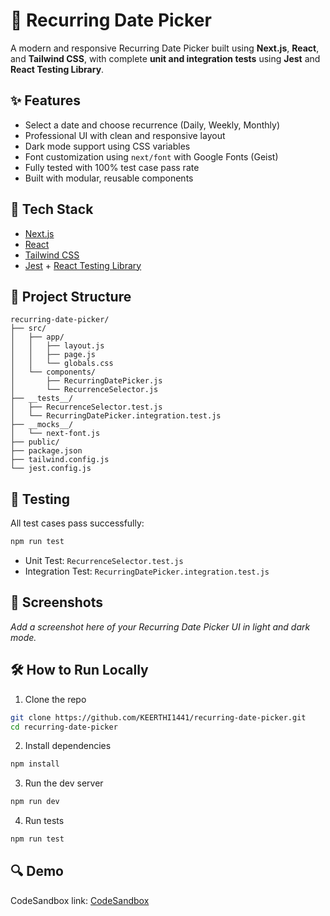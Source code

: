 # 📅 Recurring Date Picker

A modern and responsive Recurring Date Picker built using **Next.js**, **React**, and **Tailwind CSS**, with complete **unit and integration tests** using **Jest** and **React Testing Library**.

## ✨ Features

- Select a date and choose recurrence (Daily, Weekly, Monthly)
- Professional UI with clean and responsive layout
- Dark mode support using CSS variables
- Font customization using `next/font` with Google Fonts (Geist)
- Fully tested with 100% test case pass rate
- Built with modular, reusable components

## 🚀 Tech Stack

- [Next.js](https://nextjs.org/)
- [React](https://react.dev/)
- [Tailwind CSS](https://tailwindcss.com/)
- [Jest](https://jestjs.io/) + [React Testing Library](https://testing-library.com/)

## 🧱 Project Structure

```
recurring-date-picker/
├── src/
│   ├── app/
│   │   ├── layout.js
│   │   ├── page.js
│   │   └── globals.css
│   └── components/
│       ├── RecurringDatePicker.js
│       └── RecurrenceSelector.js
├── __tests__/
│   ├── RecurrenceSelector.test.js
│   └── RecurringDatePicker.integration.test.js
├── __mocks__/
│   └── next-font.js
├── public/
├── package.json
├── tailwind.config.js
└── jest.config.js
```

## 🧪 Testing

All test cases pass successfully:

```bash
npm run test
```

- Unit Test: `RecurrenceSelector.test.js`
- Integration Test: `RecurringDatePicker.integration.test.js`

## 📸 Screenshots

_Add a screenshot here of your Recurring Date Picker UI in light and dark mode._

## 🛠️ How to Run Locally

1. Clone the repo

```bash
git clone https://github.com/KEERTHI1441/recurring-date-picker.git
cd recurring-date-picker
```

2. Install dependencies

```bash
npm install
```

3. Run the dev server

```bash
npm run dev
```

4. Run tests

```bash
npm run test
```

## 🔍 Demo

CodeSandbox link: [CodeSandbox](https://codesandbox.io/p/github/KEERTHI1441/recurring-date-picker)

